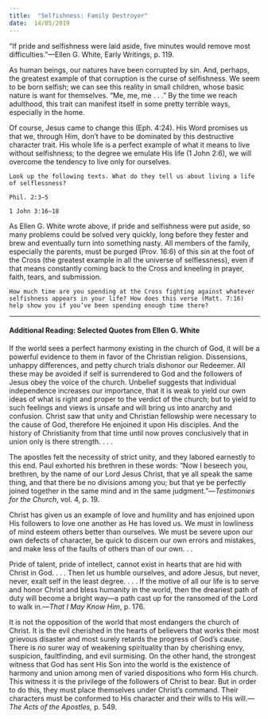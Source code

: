 ```yaml
---
title:  "Selfishness: Family Destroyer"
date:  14/05/2019
---
```


“If pride and selfishness were laid aside, five minutes would remove most difficulties.”—Ellen G. White, Early Writings, p. 119.

As human beings, our natures have been corrupted by sin. And, perhaps, the greatest example of that corruption is the curse of selfishness. We seem to be born selfish; we can see this reality in small children, whose basic nature is want for themselves. “Me, me, me . . .” By the time we reach adulthood, this trait can manifest itself in some pretty terrible ways, especially in the home.

Of course, Jesus came to change this (Eph. 4:24). His Word promises us that we, through Him, don’t have to be dominated by this destructive character trait. His whole life is a perfect example of what it means to live without selfishness; to the degree we emulate His life (1 John 2:6), we will overcome the tendency to live only for ourselves.

`Look up the following texts. What do they tell us about living a life of selflessness?`

`Phil. 2:3–5`

`1 John 3:16–18`

As Ellen G. White wrote above, if pride and selfishness were put aside, so many problems could be solved very quickly, long before they fester and brew and eventually turn into something nasty. All members of the family, especially the parents, must be purged (Prov. 16:6) of this sin at the foot of the Cross (the greatest example in all the universe of selflessness), even if that means constantly coming back to the Cross and kneeling in prayer, faith, tears, and submission.

`How much time are you spending at the Cross fighting against whatever selfishness appears in your life? How does this verse (Matt. 7:16) help show you if you’ve been spending enough time there?`

---

#### Additional Reading: Selected Quotes from Ellen G. White

If the world sees a perfect harmony existing in the church of God, it will be a powerful evidence to them in favor of the Christian religion. Dissensions, unhappy differences, and petty church trials dishonor our Redeemer. All these may be avoided if self is surrendered to God and the followers of Jesus obey the voice of the church. Unbelief suggests that individual independence increases our importance, that it is weak to yield our own ideas of what is right and proper to the verdict of the church; but to yield to such feelings and views is unsafe and will bring us into anarchy and confusion. Christ saw that unity and Christian fellowship were necessary to the cause of God, therefore He enjoined it upon His disciples. And the history of Christianity from that time until now proves conclusively that in union only is there strength. . . .  

The apostles felt the necessity of strict unity, and they labored earnestly to this end. Paul exhorted his brethren in these words: “Now I beseech you, brethren, by the name of our Lord Jesus Christ, that ye all speak the same thing, and that there be no divisions among you; but that ye be perfectly joined together in the same mind and in the same judgment.”—_Testimonies for the Church_, vol. 4, p. 19.

Christ has given us an example of love and humility and has enjoined upon His followers to love one another as He has loved us. We must in lowliness of mind esteem others better than ourselves. We must be severe upon our own defects of character, be quick to discern our own errors and mistakes, and make less of the faults of others than of our own. . .  

Pride of talent, pride of intellect, cannot exist in hearts that are hid with Christ in God. . . . Then let us humble ourselves, and adore Jesus, but never, never, exalt self in the least degree. . . . If the motive of all our life is to serve and honor Christ and bless humanity in the world, then the dreariest path of duty will become a bright way—a path cast up for the ransomed of the Lord to walk in.—_That I May Know Him_, p. 176.

It is not the opposition of the world that most endangers the church of Christ. It is the evil cherished in the hearts of believers that works their most grievous disaster and most surely retards the progress of God’s cause. There is no surer way of weakening spirituality than by cherishing envy, suspicion, faultfinding, and evil surmising. On the other hand, the strongest witness that God has sent His Son into the world is the existence of harmony and union among men of varied dispositions who form His church. This witness it is the privilege of the followers of Christ to bear. But in order to do this, they must place themselves under Christ’s command. Their characters must be conformed to His character and their wills to His will.—_The Acts of the Apostles,_ p. 549.
